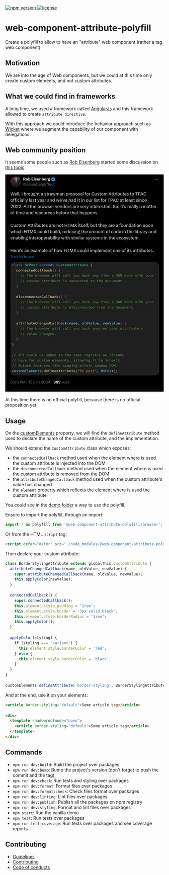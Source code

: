 <p>
  <a href="https://www.npmjs.com/package/@web-component-attribute-polyfill/core">
    <img src="https://img.shields.io/npm/v/@web-component-attribute-polyfill/core" alt="npm version">
  </a>

  <a href="https://github.com/rochejul/web-component-attribute-polyfill/blob/main/LICENSE">
    <img src="https://img.shields.io/npm/l/@web-component-attribute-polyfill/core.svg" alt="license">
  </a>
</p>

# web-component-attribute-polyfill

Create a polyfill to allow to have an "attribute" web component (rather a tag web component)

## Motivation

We are into the age of Web components, but we could at this time only create custom elements, and not custom attributes.

## What we could find in frameworks

A long time, we used a framework called [AngularJs](https://docs.angularjs.org/) and this framework allowed to create `attribute directive`.

With this approach we could introduce the behavior approach such as [Wicket](https://nightlies.apache.org/wicket/apidocs/8.x/org/apache/wicket/behavior/Behavior.html) where we augment the capability of our component with delegations.

## Web community position

It seems some people such as [Rob Eisenberg](https://eisenbergeffect.medium.com/) started some discussion on [this topic](https://x.com/EisenbergEffect/status/1802009857488285966):

![Rob Eisenberg's tweet](./images/tweet-rob-eisenberg.png)

At this time there is no official polyfill, because there is no official proposition yet

## Usage

On the [customElements](https://developer.mozilla.org/fr/docs/Web/API/Window/customElements) property, we will find the `defineAttribute` method used to declare the name of the custom attribute, and the implementation.

We should extend the `CustomAttribute` class which exposes:

- the `connectedCallback` method used when the element where is used the custom attribute is injected into the DOM
- the `disconnectedCallback` method used when the element where is used the custom attribute is removed from the DOM
- the `attributeChangedCallback` method used when the custom attribute's value has changed
- the `element` property which reflects the element where is used the custom attribute

You could see in the [demo folder](./demo/) a way to use the polyfill.

Ensure to import the polyfill, through an import:

```js
import * as polyfill from '@web-component-attribute-polyfill/browser';
```

Or from the HTML `script` tag:

```html
<script defer="defer" src="./node_modules/@web-component-attribute-polyfill/browser/build/bundle.js">
```

Then declare your custom attribute:

```js
class BorderStylingAttribute extends globalThis.CustomAttribute {
  attributeChangedCallback(name, oldValue, newValue) {
    super.attributeChangedCallback(name, oldValue, newValue);
    this.applyColor(newValue);
  }

  connectedCallback() {
    super.connectedCallback();
    this.element.style.padding = '1rem';
    this.element.style.border = '3px solid black';
    this.element.style.borderRadius = '1rem';
    this.applyColor();
  }

  applyColor(styling) {
    if (styling === 'variant') {
      this.element.style.borderColor = 'red';
    } else {
      this.element.style.borderColor = 'black';
    }
  }
}

customElements.defineAttribute('border-styling', BorderStylingAttribute);
```

And at the end, use it on your elements:

```html
<article border-styling="default">Some article tag</article>

<div>
  <template shadowrootmode="open">
    <article border-styling="default">Some article tag</article>
  </template>
</div>
```

## Commands

- `npm run dev:build`: Build the project over packages
- `npm run dev:bump`: Bump the project's version (don't forget to push the commit and the tag)
- `npm run dev:check`: Run tests and styling over packages
- `npm run dev:format`: Format files over packages
- `npm run dev:format:check`: Check files format over packages
- `npm run dev:linting`: Lint files over packages
- `npm run dev:publish`: Publish all the packages on npm registry
- `npm run dev:styling`: Format and lint files over packages
- `npm start`: Run the vanilla demo
- `npm test`: Run tests over packages
- `npm run test:coverage`: Run tests over packages and see coverage reports

## Contributing

- [Guidelines](./docs/GUIDELINES.md)
- [Contributing](./docs/CONTRIBUTING.md)
- [Code of conducts](./docs/CODE_OF_CONDUCTS.md)

